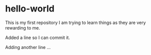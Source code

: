 # hello-world
This is my first repository
I am trying to learn things as they are very rewarding to me.

Added a line so I can commit it. 

Adding another line ...
